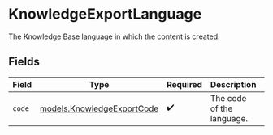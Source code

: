 # KnowledgeExportLanguage

The Knowledge Base language in which the content is created.


## Fields

| Field                                                          | Type                                                           | Required                                                       | Description                                                    | Example                                                        |
| -------------------------------------------------------------- | -------------------------------------------------------------- | -------------------------------------------------------------- | -------------------------------------------------------------- | -------------------------------------------------------------- |
| `code`                                                         | [models.KnowledgeExportCode](../models/knowledgeexportcode.md) | :heavy_check_mark:                                             | The code of the language.                                      | en-US                                                          |